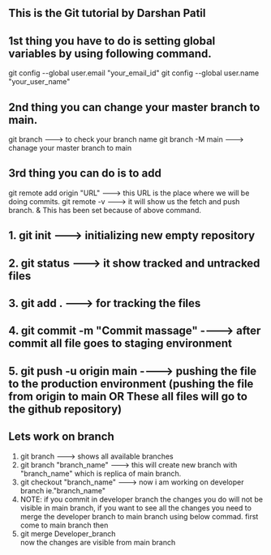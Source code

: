 ## This is the Git tutorial by Darshan Patil
## 1st thing you have to do is setting global variables by using following command.
git config --global user.email "your_email_id"
git config --global user.name "your_user_name"

## 2nd thing you can change your master branch to main.
git branch  ---> to check your branch name
git branch -M main ---> chanage your master branch to main

## 3rd thing you can do is to add 
git remote add origin "URL" ---> this URL is the place where we will be doing commits.
git remote -v  ---> it will show us the fetch and push branch. & This has been set because of above command.


## 1. git init  ---> initializing new empty repository
## 2. git status ---> it show tracked and untracked files
## 3. git add .           ---> for tracking the files
## 4. git commit -m "Commit massage"  ----> after commit all file goes to staging environment
## 5. git push -u origin main  ----> pushing the file to the production environment (pushing the file from origin to main OR These all files will go to the github repository)

## Lets work on branch
1. git branch  ---> shows all available branches
2. git branch "branch_name"  ---> this will create new branch with "branch_name" which is replica of main branch.
3. git checkout "branch_name" ---> now i am working on developer branch ie."branch_name"
4. NOTE: if you commit in developer branch the changes you do will not be visible in main branch, if you want to see all the changes you need to merge the developer branch to main branch using below commad.
 first come to main branch then 
 5. git merge Developer_branch  
   now the changes are visible from main branch
   